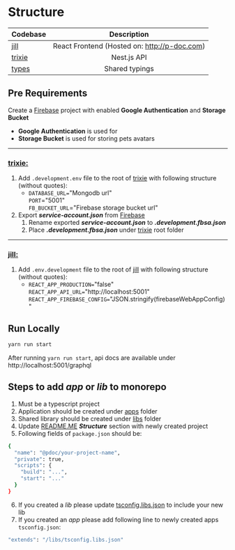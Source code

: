 # Structure

| Codebase              |                 Description                  |
| :-------------------- | :------------------------------------------: |
| [jill](apps/jill)     | React Frontend (Hosted on: http://p-doc.com) |
| [trixie](apps/trixie) |                 Nest.js API                  |
| [types](libs/types)   |                Shared typings                |

## Pre Requirements

Create a [Firebase](https://firebase.google.com) project with enabled **Google Authentication** and **Storage Bucket**

- **Google Authentication** is used for
- **Storage Bucket** is used for storing pets avatars

---

### [trixie:](apps/trixie)

1. Add `.development.env` file to the root of [trixie](apps/trixie) with following structure (without quotes):
   - `DATABASE_URL=`"Mongodb url"\
      `PORT`="5001"\
      `FB_BUCKET_URL`="Firebase storage bucket url"
2. Export **_service-account.json_** from [Firebase](https://firebase.google.com)
   1. Rename exported **_service-account.json_** to **_.development.fbsa.json_**
   2. Place **_.development.fbsa.json_** under [trixie](apps/trixie) root folder

---

### [jill:](apps/jill)

1. Add `.env.development` file to the root of [jill](apps/jill) with following structure (without quotes):
   - `REACT_APP_PRODUCTION=`"false"\
     `REACT_APP_API_URL=`"http://localhost:5001" \
     `REACT_APP_FIREBASE_CONFIG=`"JSON.stringify(firebaseWebAppConfig)"

## Run Locally

```bash
yarn run start
```

After running `yarn run start`, api docs are available under http://localhost:5001/graphql

## Steps to add _app_ or _lib_ to monorepo

1. Must be a typescript project
2. Application should be created under [apps](./apps) folder
3. Shared library should be created under [libs](./libs) folder
4. Update [README.ME](./README.md) _**Structure**_ section with newly created project
5. Following fields of `package.json` should be:

```bash
{
  "name": "@pdoc/your-project-name",
  "private": true,
  "scripts": {
    "build": "...",
    "start": "..."
  }
}
```

6. If you created a _lib_ please update [tsconfig.libs.json](./libs/tsconfig.libs.json) to include your new lib
7. If you created an _app_ please add following line to newly created apps `tsconfig.json`:

```bash
"extends": "/libs/tsconfig.libs.json"
```
